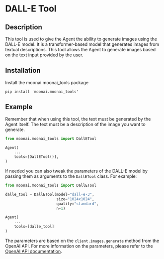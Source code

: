 # DALL-E Tool

## Description
This tool is used to give the Agent the ability to generate images using the DALL-E model. It is a transformer-based model that generates images from textual descriptions. This tool allows the Agent to generate images based on the text input provided by the user.

## Installation
Install the moonai.moonai_tools package
```shell
pip install 'moonai.moonai_tools'
```

## Example

Remember that when using this tool, the text must be generated by the Agent itself. The text must be a description of the image you want to generate.

```python
from moonai.moonai_tools import DallETool

Agent(
    ...
    tools=[DallETool()],
)
```

If needed you can also tweak the parameters of the DALL-E model by passing them as arguments to the `DallETool` class. For example:

```python
from moonai.moonai_tools import DallETool

dalle_tool = DallETool(model="dall-e-3",
                       size="1024x1024",
                       quality="standard",
                       n=1)

Agent(
    ...
    tools=[dalle_tool]
)
```

The parameters are based on the `client.images.generate` method from the OpenAI API. For more information on the parameters, please refer to the [OpenAI API documentation](https://platform.openai.com/docs/guides/images/introduction?lang=python).
